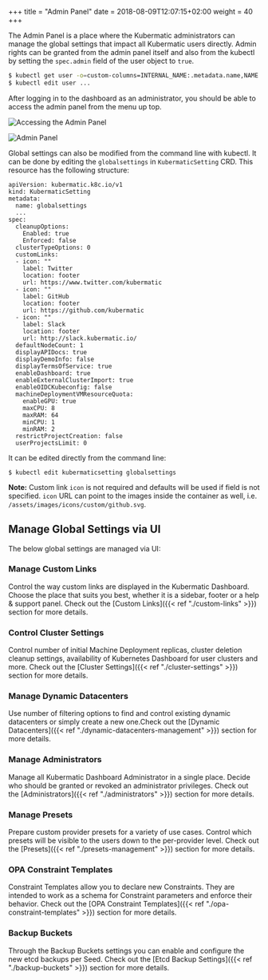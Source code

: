 +++
title = "Admin Panel"
date = 2018-08-09T12:07:15+02:00
weight = 40
+++

The Admin Panel is a place where the Kubermatic administrators can manage the global settings that
impact all Kubermatic users directly. Admin rights can be granted from the admin panel itself and also from the kubectl by
setting the `spec.admin` field of the user object to `true`.

```bash
$ kubectl get user -o=custom-columns=INTERNAL_NAME:.metadata.name,NAME:.spec.name,EMAIL:.spec.email,ADMIN:.spec.admin
$ kubectl edit user ...
```

After logging in to the dashboard as an administrator, you should be able to access the admin panel from the menu up
top.

![](/img/kubermatic/main/ui/admin-panel-access.png?height=300px&classes=shadow,border "Accessing the Admin Panel")

![](/img/kubermatic/main/ui/panel.png?height=350px&classes=shadow,border "Admin Panel")

Global settings can also be modified from the command line with kubectl. It can be done by editing the `globalsettings` in `KubermaticSetting` CRD. This resource has the following structure:

```
apiVersion: kubermatic.k8c.io/v1
kind: KubermaticSetting
metadata:
  name: globalsettings
  ...
spec:
  cleanupOptions:
    Enabled: true
    Enforced: false
  clusterTypeOptions: 0
  customLinks:
  - icon: ""
    label: Twitter
    location: footer
    url: https://www.twitter.com/kubermatic
  - icon: ""
    label: GitHub
    location: footer
    url: https://github.com/kubermatic
  - icon: ""
    label: Slack
    location: footer
    url: http://slack.kubermatic.io/
  defaultNodeCount: 1
  displayAPIDocs: true
  displayDemoInfo: false
  displayTermsOfService: true
  enableDashboard: true
  enableExternalClusterImport: true
  enableOIDCKubeconfig: false
  machineDeploymentVMResourceQuota:
    enableGPU: true
    maxCPU: 8
    maxRAM: 64
    minCPU: 1
    minRAM: 2
  restrictProjectCreation: false
  userProjectsLimit: 0

```

It can be edited directly from the command line:

```
$ kubectl edit kubermaticsetting globalsettings
```

**Note:** Custom link `icon` is not required and defaults will be used if field is not specified. `icon` URL can
point to the images inside the container as well, i.e. `/assets/images/icons/custom/github.svg`.

## Manage Global Settings via UI

The below global settings are managed via UI:

### Manage Custom Links
Control the way custom links are displayed in the Kubermatic Dashboard. Choose the place that suits you best, whether
it is a sidebar, footer or a help & support panel. Check out the [Custom Links]({{< ref "./custom-links" >}}) section for
more details.

### Control Cluster Settings
Control number of initial Machine Deployment replicas, cluster deletion cleanup settings, availability of
Kubernetes Dashboard for user clusters and more. Check out the [Cluster Settings]({{< ref "./cluster-settings" >}}) section
for more details.

### Manage Dynamic Datacenters
Use number of filtering options to find and control existing dynamic datacenters or simply create a new one.Check out the
[Dynamic Datacenters]({{< ref "./dynamic-datacenters-management" >}}) section for more details.

### Manage Administrators
Manage all Kubermatic Dashboard Administrator in a single place. Decide who should be granted or revoked an administrator
privileges. Check out the [Administrators]({{< ref "./administrators" >}}) section for more details.

### Manage Presets
Prepare custom provider presets for a variety of use cases. Control which presets will be visible to the users down to
the per-provider level. Check out the [Presets]({{< ref "./presets-management" >}}) section for more details.

### OPA Constraint Templates
Constraint Templates allow you to declare new Constraints. They are intended to work as a schema for Constraint parameters
and enforce their behavior. Check out the [OPA Constraint Templates]({{< ref "./opa-constraint-templates" >}}) section for
more details.

### Backup Buckets
Through the Backup Buckets settings you can enable and configure the new etcd backups per Seed. Check out the
[Etcd Backup Settings]({{< ref "./backup-buckets" >}}) section for more details.
